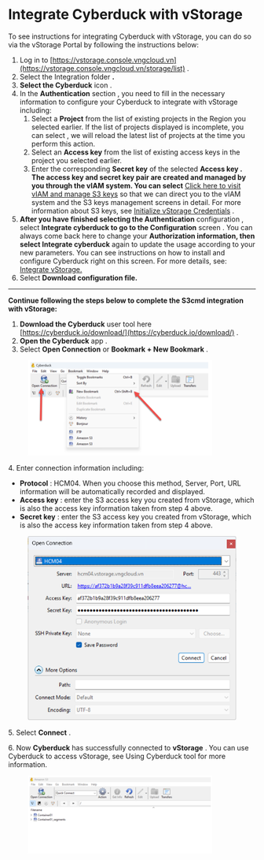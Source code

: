 # Integrate Cyberduck with vStorage

To see instructions for integrating Cyberduck with vStorage, you can do so via the vStorage Portal by following the instructions below:

1. Log in to [https://vstorage.console.vngcloud.vn](https://vstorage.console.vngcloud.vn/storage/list) .
2. Select the Integration folder **.**
3. **Select the Cyberduck** icon .
4. In the **Authentication** section , you need to fill in the necessary information to configure your Cyberduck to integrate with vStorage including:
   1. Select a **Project** from the list of existing projects in the Region you selected earlier. If the list of projects displayed is incomplete, you can select , we will reload the latest list of projects at the time you perform this action.
   2. Select an **Access key** from the list of existing access keys in the project you selected earlier.
   3. Enter the corresponding **Secret key** of the selected **Access key . The access key and secret key pair are created and managed by you through the vIAM system. You can select** [Click here to visit vIAM and manage S3 keys](https://hcm-3.console.vngcloud.vn/iam/vstorage-credentials/s3) so that we can direct you to the vIAM system and the S3 keys management screens in detail. For more information about S3 keys, see [Initialize vStorage Credentials](https://docs-vngcloud-vn.translate.goog/vng-cloud-document/vn/vstorage/object-storage/vstorage-hcm03/quan-ly-truy-cap/quan-ly-tai-khoan-truy-cap-vstorage/tai-khoan-service-account/khoi-tao-vstorage-credentials) .
5. **After you have finished selecting the Authentication** configuration , select **Integrate cyberduck to go to the Configuration** screen . You can always come back here to change your **Authorization information, then select Integrate cyberduck** again to update the usage according to your new parameters. You can see instructions on how to install and configure Cyberduck right on this screen. For more details, see: [Integrate vStorage.](https://vstorage.console.vngcloud.vn/integration/integration)
6. Select **Download configuration file.**

***

**Continue following the steps below to complete the S3cmd integration with vStorage:**

1. **Download the Cyberduck** user tool here [https://cyberduck.io/download/](https://cyberduck.io/download/) .
2. **Open the Cyberduck** app .
3. Select **Open Connection** or **Bookmark + New Bookmark** .

<figure><img src="../../../../../.gitbook/assets/image (426).png" alt="" width="375"><figcaption></figcaption></figure>

4\. Enter connection information including:

* **Protocol** : HCM04. When you choose this method, Server, Port, URL information will be automatically recorded and displayed.
* **Access key** : enter the S3 access key you created from vStorage, which is also the access key information taken from step 4 above.
* **Secret key** : enter the S3 access key you created from vStorage, which is also the access key information taken from step 4 above.

<figure><img src="../../../../../.gitbook/assets/image (1).png" alt=""><figcaption></figcaption></figure>

5\. Select **Connect** .

6\. Now **Cyberduck** has successfully connected to **vStorage** . You can use Cyberduck to access vStorage, see Using Cyberduck tool for more information.

<figure><img src="../../../../../.gitbook/assets/image (428).png" alt="" width="375"><figcaption></figcaption></figure>
